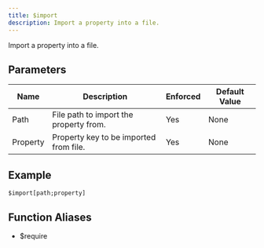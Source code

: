 ```yaml
---
title: $import
description: Import a property into a file.
---
```


Import a property into a file.
## Parameters
|   Name   |              Description               | Enforced | Default Value |
|----------|----------------------------------------|----------|---------------|
| Path     | File path to import the property from. | Yes      | None          |
| Property | Property key to be imported from file. | Yes      | None          |
## Example
```
$import[path;property]
```
## Function Aliases
- $require